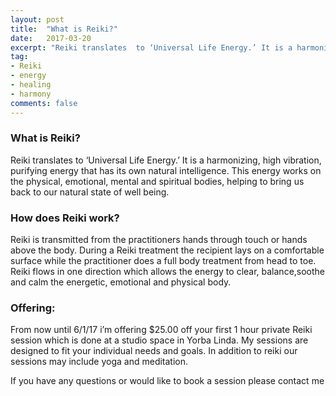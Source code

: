 ```yaml
---
layout: post
title:  "What is Reiki?"
date:   2017-03-20
excerpt: "Reiki translates  to ‘Universal Life Energy.’ It is a harmonizing, high vibration..."
tag:
- Reiki 
- energy
- healing
- harmony
comments: false
---
```


### What is Reiki?

Reiki translates  to ‘Universal Life Energy.’ It is a harmonizing, high vibration, purifying energy that has its own natural intelligence. This energy works on the physical, emotional, mental and spiritual bodies, helping to bring us back to our natural state of well being.

### How does Reiki work?

Reiki is transmitted from the  practitioners hands through touch or hands above the body.  During a Reiki treatment the recipient lays on a comfortable surface while the practitioner does a full body treatment from head to toe.  Reiki flows in one direction which allows the energy to clear, balance,soothe and calm the energetic, emotional and physical body.

### Offering:

From now until 6/1/17 i’m offering $25.00 off your first 1 hour private Reiki session which is done at a studio space in Yorba Linda. My sessions are designed to fit your individual needs and goals.  In addition to reiki our sessions may include yoga and meditation.

If you have any questions or would like to book a session please contact me